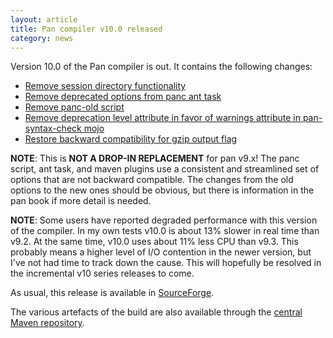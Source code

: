```yaml
---
layout: article
title: Pan compiler v10.0 released
category: news
---
```


Version 10.0 of the Pan compiler is out. It contains the following changes:

* [Remove session directory functionality](https://github.com/quattor/pan/issues/27)
* [Remove deprecated options from panc ant task](https://github.com/quattor/pan/issues/5)
* [Remove panc-old script](https://github.com/quattor/pan/issues/4)
* [Remove deprecation level attribute in favor of warnings attribute in pan-syntax-check mojo](https://github.com/quattor/pan/issues/2)
* [Restore backward compatibility for gzip output flag](https://github.com/quattor/pan/issues/26)

**NOTE**: This is **NOT A DROP-IN REPLACEMENT** for pan v9.x!  The panc
script, ant task, and maven plugins use a consistent and streamlined
set of options that are not backward compatible.  The changes from the
old options to the new ones should be obvious, but there is
information in the pan book if more detail is needed.

**NOTE**: Some users have reported degraded performance with this
version of the compiler.  In my own tests v10.0 is about 13% slower in
real time than v9.2.  At the same time, v10.0 uses about 11% less CPU
than v9.3.  This probably means a higher level of I/O contention in
the newer version, but I've not had time to track down the cause.
This will hopefully be resolved in the incremental v10 series releases
to come.

As usual, this release is available in
[SourceForge](https://sourceforge.net/projects/quattor/files/panc/10.0/?).

The various artefacts of the build are also available through the
[central Maven repository](http://repo.maven.apache.org/maven2/org/quattor/pan/panc/10.0/).
